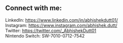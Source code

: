 ## Connect with me:
LinkedIn: https://www.linkedin.com/in/abhishekdutt01/ <br/>
Instagram: https://www.instagram.com/abhishek.dutt/ <br/>
Twitter: https://twitter.com/_AbhishekDutt01 <br/>
Nintendo Switch: SW-7010-0712-7542 <br/>
